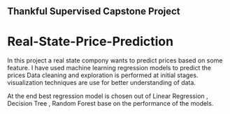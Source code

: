 ## Thankful Supervised Capstone Project
# Real-State-Price-Prediction
In this project a real state compony wants to predict prices based on some feature.
I have used machine learning regression models to predict the prices Data cleaning and exploration is performed at initial stages. 
visualization techniques are use for better understanding of data.

At the end best regression model is chosen out of Linear Regression , Decision Tree , Random Forest base on the performance of the models.
